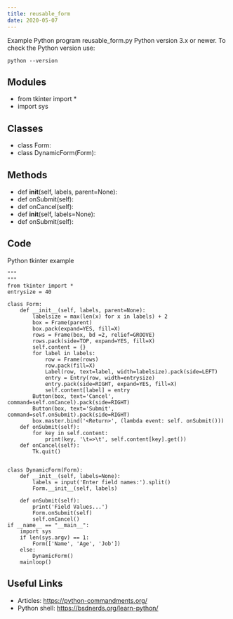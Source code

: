 ```yaml
---
title: reusable_form
date: 2020-05-07
---
```

Example Python program reusable_form.py
Python version 3.x or newer.
To check the Python version use:

    python --version

## Modules

* from tkinter import *
* import sys

## Classes

* class Form:
* class DynamicForm(Form):

## Methods

* def __init__(self, labels, parent=None):
* def onSubmit(self):
* def onCancel(self):
* def __init__(self, labels=None):
* def onSubmit(self):

## Code

Python tkinter example

    """
    """
    from tkinter import *
    entrysize = 40
     
    class Form:
        def __init__(self, labels, parent=None):
            labelsize = max(len(x) for x in labels) + 2
            box = Frame(parent)
            box.pack(expand=YES, fill=X)
            rows = Frame(box, bd =2, relief=GROOVE)
            rows.pack(side=TOP, expand=YES, fill=X)
            self.content = {}
            for label in labels:
                row = Frame(rows)
                row.pack(fill=X)
                Label(row, text=label, width=labelsize).pack(side=LEFT)
                entry = Entry(row, width=entrysize)
                entry.pack(side=RIGHT, expand=YES, fill=X)
                self.content[label] = entry
            Button(box, text='Cancel', command=self.onCancel).pack(side=RIGHT)
            Button(box, text='Submit', command=self.onSubmit).pack(side=RIGHT)
            box.master.bind('<Return>', (lambda event: self. onSubmit()))
        def onSubmit(self):
            for key in self.content:
                print(key, '\t=>\t', self.content[key].get())
        def onCancel(self):
            Tk.quit()
     
             
    class DynamicForm(Form):    
        def __init__(self, labels=None):
            labels = input('Enter field names:').split()
            Form.__init__(self, labels)
             
        def onSubmit(self):
            print('Field Values...')
            Form.onSubmit(self)
            self.onCancel()
    if __name__ == "__main__":
        import sys
        if len(sys.argv) == 1:
            Form(['Name', 'Age', 'Job'])
        else:
            DynamicForm()
        mainloop()

## Useful Links

- Articles: https://python-commandments.org/
- Python shell: https://bsdnerds.org/learn-python/
